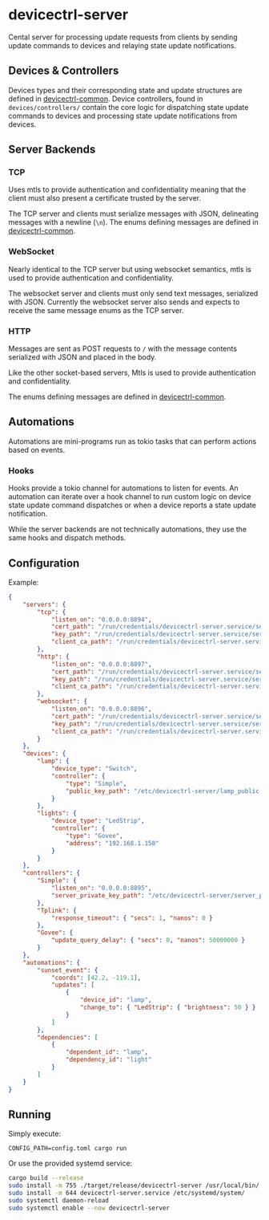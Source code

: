 # devicectrl-server

Cental server for processing update requests from clients by sending update commands to devices and relaying state update notifications.

## Devices & Controllers

Devices types and their corresponding state and update structures are defined in [devicectrl-common](https://github.com/MatthewCash/devicectrl-common). Device controllers, found in `devices/controllers/` contain the core logic for dispatching state update commands to devices and processing state update notifications from devices.

## Server Backends

### TCP

Uses mtls to provide authentication and confidentiality meaning that the client must also present a certificate trusted by the server.

The TCP server and clients must serialize messages with JSON, delineating messages with a newline (`\n`). The enums defining messages are defined in [devicectrl-common](https://github.com/MatthewCash/devicectrl-common).

### WebSocket

Nearly identical to the TCP server but using websocket semantics, mtls is used to provide authentication and confidentiality.

The websocket server and clients must only send text messages, serialized with JSON. Currently the websocket server also sends and expects to receive the same message enums as the TCP server.

### HTTP

Messages are sent as POST requests to `/` with the message contents serialized with JSON and placed in the body.

Like the other socket-based servers, Mtls is used to provide authentication and confidentiality.

The enums defining messages are defined in [devicectrl-common](https://github.com/MatthewCash/devicectrl-common).

## Automations

Automations are mini-programs run as tokio tasks that can perform actions based on events.

### Hooks

Hooks provide a tokio channel for automations to listen for events. An automation can iterate over a hook channel to run custom logic on device state update command dispatches or when a device reports a state update notification.

While the server backends are not technically automations, they use the same hooks and dispatch methods.

## Configuration

Example:

```json
{
    "servers": {
        "tcp": {
            "listen_on": "0.0.0.0:8894",
            "cert_path": "/run/credentials/devicectrl-server.service/server.crt",
            "key_path": "/run/credentials/devicectrl-server.service/server.key",
            "client_ca_path": "/run/credentials/devicectrl-server.service/ca.pem"
        },
        "http": {
            "listen_on": "0.0.0.0:8897",
            "cert_path": "/run/credentials/devicectrl-server.service/server.crt",
            "key_path": "/run/credentials/devicectrl-server.service/server.key",
            "client_ca_path": "/run/credentials/devicectrl-server.service/ca.pem"
        },
        "websocket": {
            "listen_on": "0.0.0.0:8896",
            "cert_path": "/run/credentials/devicectrl-server.service/server.crt",
            "key_path": "/run/credentials/devicectrl-server.service/server.key",
            "client_ca_path": "/run/credentials/devicectrl-server.service/ca.pem"
        }
    },
    "devices": {
        "lamp": {
            "device_type": "Switch",
            "controller": {
                "type": "Simple",
                "public_key_path": "/etc/devicectrl-server/lamp_public.der"
            }
        },
        "lights": {
            "device_type": "LedStrip",
            "controller": {
                "type": "Govee",
                "address": "192.168.1.150"
            }
        }
    },
    "controllers": {
        "Simple": {
            "listen_on": "0.0.0.0:8895",
            "server_private_key_path": "/etc/devicectrl-server/server_private.der"
        },
        "Tplink": {
            "response_timeout": { "secs": 1, "nanos": 0 }
        },
        "Govee": {
            "update_query_delay": { "secs": 0, "nanos": 50000000 }
        }
    },
    "automations": {
        "sunset_event": {
            "coords": [42.2, -119.1],
            "updates": [
                {
                    "device_id": "lamp",
                    "change_to": { "LedStrip": { "brightness": 50 } }
                }
            ]
        },
        "dependencies": [
            {
                "dependent_id": "lamp",
                "dependency_id": "light"
            }
        ]
    }
}
```

## Running

Simply execute:

`CONFIG_PATH=config.toml cargo run`

Or use the provided systemd service:

```bash
cargo build --release
sudo install -m 755 ./target/release/devicectrl-server /usr/local/bin/
sudo install -m 644 devicectrl-server.service /etc/systemd/system/
sudo systemctl daemon-reload
sudo systemctl enable --now devicectrl-server
```

